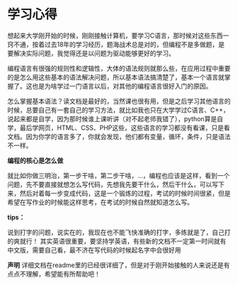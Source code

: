 # 学习心得

想起来大学刚开始的时候，刚刚接触计算机，要学习C语言，那时候对这些东西一窍不通，按着过去18年的学习经历，题海战术总是对的，但编程不是多做题，是要解决实际问题，我觉得还是以问题为驱动能够更好的学习。

编程语言有很强的规则性和逻辑性，大体的语法规则就那么些，在应用过程中重要的是怎么用这些基本的语法解决问题，所以基本语法搞清楚了，基本一个语言就掌握了。这也是为啥学过一门语言以后，对其他的编程语言很好入门的原因。

怎么掌握基本语法？读文档是最好的，当然课也很有用，但是之后学习其他语言的时候，总要自己有一套自己的学习方法，就比如我也只在大学学过C语言、C++，说起来都是自学，因为那时候谁上课听讲（对不起老师我错了），python算是自学，最后学网页，HTML、CSS、PHP这些，这些语言的学习都没有看课，只是看文档。因为你学的语言多了，你就会发现，他们都有变量，循环，条件，只是语法不一样。

**编程的核心是怎么做**

就比如你做三明治，第一步干啥，第二步干啥，...，编程也应该是这样，看到一个问题，先不要直接就想怎么写代码，先想我先要干什么，然后干什么，可以写下来，然后对着每一步变成代码，这是一个锻炼的过程，考试的时候时间很紧，但是希望在写作业的时候能这样思考，在考试的时候自然就知道怎么写。

**tips：**

说到打字的问题，说实在的，我现在也不能飞快准确的打字，多练就是了，自己打的爽就行！
其实英语很重要，要坚持学英语，有些新的文档不一定第一时间就有中文版，需要自己看，最不济在写代码的时候起名字中会很好用

**声明**
详细文档在readme里的已经很详细了，但是对于刚开始接触的人来说还是有点点不理解，希望能有所帮助吧！

